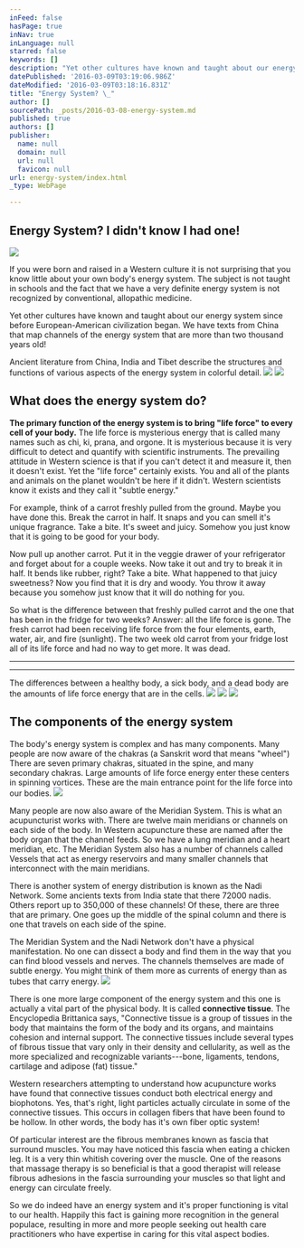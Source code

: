 ```yaml
---
inFeed: false
hasPage: true
inNav: true
inLanguage: null
starred: false
keywords: []
description: "Yet other cultures have known and taught about our energy system since before European-American civilization began. \_We have texts from China that map channels of the energy system that are more than two thousand years old!"
datePublished: '2016-03-09T03:19:06.986Z'
dateModified: '2016-03-09T03:18:16.831Z'
title: "Energy System? \_"
author: []
sourcePath: _posts/2016-03-08-energy-system.md
published: true
authors: []
publisher:
  name: null
  domain: null
  url: null
  favicon: null
url: energy-system/index.html
_type: WebPage

---
```

## Energy System?  I didn't know I had one!
![](https://s3-us-west-2.amazonaws.com/the-grid-img/p/ec4266b443df30187553486ccc22f45a5e0c3774.jpg)

If you were born and raised in a Western culture it is not surprising that you know little about your own body's energy system.  The subject is not taught in schools and the fact that we have a very definite energy system is not recognized by conventional, allopathic medicine.

Yet other cultures have known and taught about our energy system since before European-American civilization began.  We have texts from China that map channels of the energy system that are more than two thousand years old!

Ancient literature from China, India and Tibet describe the structures and functions of various aspects of the energy system in colorful detail.
![](https://the-grid-user-content.s3-us-west-2.amazonaws.com/4c65ec02-b96f-478d-ab6f-82b8a0b44c72.jpg)
![](https://the-grid-user-content.s3-us-west-2.amazonaws.com/38e2d766-4582-4d58-b317-dd008650859d.jpg)

## 

## What does the energy system do?

**The primary function of the energy system is to bring "life force" to every cell of your body.** The life force is mysterious energy that is called many names such as chi, ki, prana, and orgone.  It is mysterious because it is very difficult to detect and quantify with scientific instruments.  The prevailing attitude in Western science is that if you can't detect it and measure it, then it doesn't exist.  Yet the "life force" certainly exists.  You and all of the plants and animals on the planet wouldn't be here if it didn't.  Western scientists know it exists and they call it "subtle energy." 

For example, think of a carrot freshly pulled from the ground.  Maybe you have done this.  Break the carrot in half.  It snaps and you can smell it's unique fragrance.  Take a bite.  It's sweet and juicy.  Somehow you just know that it is going to be good for your body.

Now pull up another carrot.  Put it in the veggie drawer of your refrigerator and forget about for a couple weeks.  Now take it out and try to break it in half.  It bends like rubber, right?  Take a bite.  What happened to that juicy sweetness?  Now you find that it is dry and woody.   You throw it away because you somehow just know that it will do nothing for you.

So what is the difference between that freshly pulled carrot and the one that has been in the fridge for two weeks?  Answer: all the life force is gone.  The fresh carrot had been receiving life force from the four elements, earth, water, air, and fire (sunlight).  The two week old carrot from your fridge lost all of its life force and had no way to get more.  It was dead.

****

****

The differences between a healthy body, a sick body, and a dead body are the amounts of life force energy that are in the cells.
![](https://the-grid-user-content.s3-us-west-2.amazonaws.com/5cc84eef-f38c-4398-8c22-6ea52249ff20.jpg)
![](https://s3-us-west-2.amazonaws.com/the-grid-img/p/b42bc8e21ed44cc1011ae29a4939f5afb3720ef9.jpg)
![](https://the-grid-user-content.s3-us-west-2.amazonaws.com/0e1b5937-3e3d-42a6-80ee-a4ee91911a08.jpg)

## The components of the energy system

The body's energy system is complex and has many components.  Many people are now aware of the chakras (a Sanskrit word that means "wheel")  There are seven primary chakras, situated in the spine, and many secondary chakras.  Large amounts of life force energy enter these centers in spinning vortices.  These are the main entrance point for the life force into our bodies.
![](https://the-grid-user-content.s3-us-west-2.amazonaws.com/b669cd90-21c7-4e58-8e45-87a2741018cc.jpg)

Many people are now also aware of the Meridian System.  This is what an acupuncturist works with.  There are twelve main meridians or channels on each side of the body.  In Western acupuncture these are named after the body organ that the channel feeds.  So we have a lung meridian and a heart meridian, etc.  The Meridian System also has a number of channels called Vessels that act as energy reservoirs and many smaller channels that interconnect with the main meridians. 

There is another system of energy distribution is known as the Nadi Network.  Some ancients texts from India state that there 72000 nadis.  Others report up to 350,000 of these channels!  Of these, there are three that are primary.  One goes up the middle of the spinal column and there is one that travels on each side of the spine.

The Meridian System and the Nadi Network don't have a physical manifestation.  No one can dissect a body and find them in the way that you can find blood vessels and nerves.  The channels themselves are made of subtle energy.  You might think of them more as currents of energy than as tubes that carry energy.
![](https://the-grid-user-content.s3-us-west-2.amazonaws.com/60c61d52-94c9-42ff-8740-e9c6dc58b315.jpg)

There is one more large component of the energy system and this one is actually a vital part of the physical body.  It is called **connective tissue**.  The Encyclopedia Brittanica says, "Connective tissue is a group of tissues in the body that maintains the form of the body and its organs, and maintains cohesion and internal support.  The connective tissues include several types of fibrous tissue that vary only in their density and cellularity, as well as the more specialized and recognizable variants---bone, ligaments, tendons, cartilage and adipose (fat) tissue."

Western researchers attempting to understand how acupuncture works have found that connective tissues conduct both electrical energy and biophotons.  Yes, that's right, light particles actually circulate in some of the connective tissues.  This occurs in collagen fibers that have been found to be hollow.  In other words, the body has it's own fiber optic system!

Of particular interest are the fibrous membranes known as fascia that surround muscles.  You may have noticed this fascia when eating a chicken leg.  It is a very thin whitish covering over the muscle.  One of the reasons that massage therapy is so beneficial is that a good therapist will release fibrous adhesions in the fascia surrounding your muscles so that light and energy can circulate freely.

So we do indeed have an energy system and it's proper functioning is vital to our health.  Happily this fact is gaining more recognition in the general populace, resulting in more and more people seeking out health care practitioners who have expertise in caring for this vital aspect bodies.